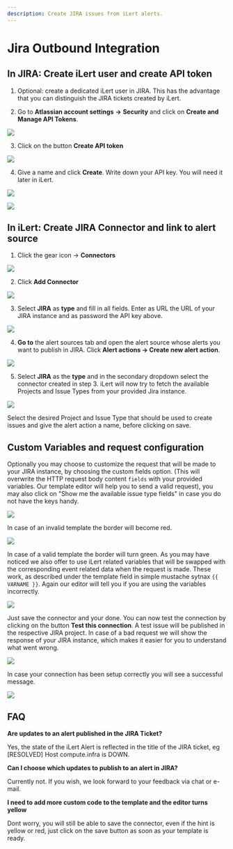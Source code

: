 ```yaml
---
description: Create JIRA issues from iLert alerts.
---
```


# Jira Outbound Integration

## In JIRA: Create iLert user and create API token <a id="jira-preparation"></a>

1. Optional: create a dedicated iLert user in JIRA. This has the advantage that you can distinguish the JIRA tickets created by iLert.

2. Go to **Atlassian account settings**  **→** **Security** and click on **Create and Manage API Tokens**.

![](../../.gitbook/assets/screenshot-2020-08-05-at-13.15.25.png)

3. Click on the button **Create API token**  

![](../../.gitbook/assets/ji2.png)

4. Give a name and click **Create**. Write down your API key. You will need it later in iLert.  

![](../../.gitbook/assets/ji3.png)

![](../../.gitbook/assets/ji4.png)

## In iLert: Create JIRA Connector and link to alert source <a id="create-alarm-source"></a>

1. Click the gear icon → **Connectors**

![](../../.gitbook/assets/go_to_connectors%20%286%29.png)

2. Click **Add Connector**

![](../../.gitbook/assets/create_connector_button%20%285%29.png)

3. Select **JIRA** as **type** and fill in all fields. Enter as URL the URL of your JIRA instance and as password the API key above.

![](../../.gitbook/assets/ilert%20%2876%29.png)

4. **Go to** the alert sources tab and open the alert source whose alerts you want to publish in JIRA. Click **Alert actions → Create new alert action**.

![](../../.gitbook/assets/new_incident_action%20%282%29.png)

5. Select **JIRA** as the **type** and in the secondary dropdown select the connector created in step 3. iLert will now try to fetch the available Projects and Issue Types from your provided Jira instance.

![](../../.gitbook/assets/ilert%20%2856%29.png)

Select the desired Project and Issue Type that should be used to create issues and give the alert action a name, before clicking on save.

## Custom Variables and request configuration <a id="custom"></a>

Optionally you may choose to customize the request that will be made to your JIRA instance, by choosing the custom fields option. \(This will overwrite the HTTP request body content `fields` with your provided variables. Our template editor will help you to send a valid request\), you may also click on "Show me the available issue type fields" in case you do not have the keys handy.

![](../../.gitbook/assets/ji10.png)

In case of an invalid template the border will become red.

![](../../.gitbook/assets/ji11.png)

In case of a valid template the border will turn green. As you may have noticed we also offer to use iLert related variables that will be swapped with the corresponding event related data when the request is made. These work, as described under the template field in simple mustache sytnax `{{ VARNAME }}`. Again our editor will tell you if you are using the variables incorrectly.

![](../../.gitbook/assets/ji12.png)

Just save the connector and your done. You can now test the connection by clicking on the button **Test this connection**. A test issue will be published in the respective JIRA project. In case of a bad request we will show the response of your JIRA instance, which makes it easier for you to understand what went wrong.

![](../../.gitbook/assets/ilert%20%2861%29.png)

In case your connection has been setup correctly you will see a successful message.

![](../../.gitbook/assets/ji14.png)

## FAQ <a id="faq"></a>

**Are updates to an alert published in the JIRA Ticket?**

Yes, the state of the iLert Alert is reflected in the title of the JIRA ticket, eg \[RESOLVED\] Host compute.infra is DOWN.

**Can I choose which updates to publish to an alert in JIRA?**

Currently not. If you wish, we look forward to your feedback via chat or e-mail.

**I need to add more custom code to the template and the editor turns yellow**

Dont worry, you will still be able to save the connector, even if the hint is yellow or red, just click on the save button as soon as your template is ready.

